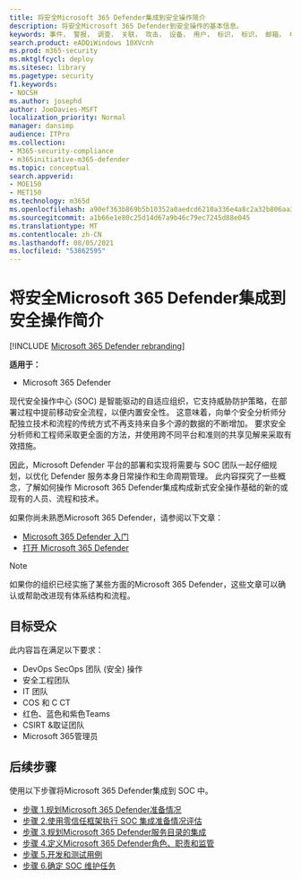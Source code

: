 ```yaml
---
title: 将安全Microsoft 365 Defender集成到安全操作简介
description: 将安全Microsoft 365 Defender到安全操作的基本信息。
keywords: 事件， 警报， 调查， 关联， 攻击， 设备， 用户， 标识， 标识， 邮箱， 电子邮件， 365， microsoft， m365， 事件响应， 网络攻击， secops， 安全操作， soc
search.product: eADQiWindows 10XVcnh
ms.prod: m365-security
ms.mktglfcycl: deploy
ms.sitesec: library
ms.pagetype: security
f1.keywords:
- NOCSH
ms.author: josephd
author: JoeDavies-MSFT
localization_priority: Normal
manager: dansimp
audience: ITPro
ms.collection:
- M365-security-compliance
- m365initiative-m365-defender
ms.topic: conceptual
search.appverid:
- MOE150
- MET150
ms.technology: m365d
ms.openlocfilehash: a90ef363b869b5b10352a0aedcd6210a336e4a8c2a32b806aa3d3b583287b515
ms.sourcegitcommit: a1b66e1e80c25d14d67a9b46c79ec7245d88e045
ms.translationtype: MT
ms.contentlocale: zh-CN
ms.lasthandoff: 08/05/2021
ms.locfileid: "53862595"
---
```

# <a name="introduction-to-integrating-microsoft-365-defender-into-your-security-operations"></a>将安全Microsoft 365 Defender集成到安全操作简介

[!INCLUDE [Microsoft 365 Defender rebranding](../includes/microsoft-defender.md)]

**适用于：**
- Microsoft 365 Defender

现代安全操作中心 (SOC) 是智能驱动的自适应组织，它支持威胁防护策略，在部署过程中提前移动安全流程，以便内置安全性。 这意味着，向单个安全分析师分配独立技术和流程的传统方式不再支持来自多个源的数据的不断增加。 要求安全分析师和工程师采取更全面的方法，并使用跨不同平台和准则的共享见解来采取有效措施。 

因此，Microsoft Defender 平台的部署和实现将需要与 SOC 团队一起仔细规划，以优化 Defender 服务本身日常操作和生命周期管理。 此内容探究了一些概念，了解如何操作 Microsoft 365 Defender集成构成新式安全操作基础的新的或现有的人员、流程和技术。

如果你尚未熟悉Microsoft 365 Defender，请参阅以下文章：

- [Microsoft 365 Defender 入门](get-started.md)
- [打开 Microsoft 365 Defender](m365d-enable.md)

>[!Note]
>如果你的组织已经实施了某些方面的Microsoft 365 Defender，这些文章可以确认或帮助改进现有体系结构和流程。
>

## <a name="target-audience"></a>目标受众

此内容旨在满足以下要求：

- DevOps SecOps 团队 (安全) 操作
- 安全工程团队
- IT 团队
- COS 和 C CT
- 红色、蓝色和紫色Teams
- CSIRT &取证团队
- Microsoft 365管理员

## <a name="next-steps"></a>后续步骤

使用以下步骤将Microsoft 365 Defender集成到 SOC 中。

- [步骤 1.规划Microsoft 365 Defender准备情况](integrate-microsoft-365-defender-secops-plan.md)
- [步骤 2.使用零信任框架执行 SOC 集成准备情况评估](integrate-microsoft-365-defender-secops-readiness.md)
- [步骤 3.规划Microsoft 365 Defender服务目录的集成](integrate-microsoft-365-defender-secops-services.md)
- [步骤 4.定义Microsoft 365 Defender角色、职责和监管](integrate-microsoft-365-defender-secops-roles.md)
- [步骤 5.开发和测试用例](integrate-microsoft-365-defender-secops-use-cases.md)
- [步骤 6.确定 SOC 维护任务](integrate-microsoft-365-defender-secops-tasks.md)




